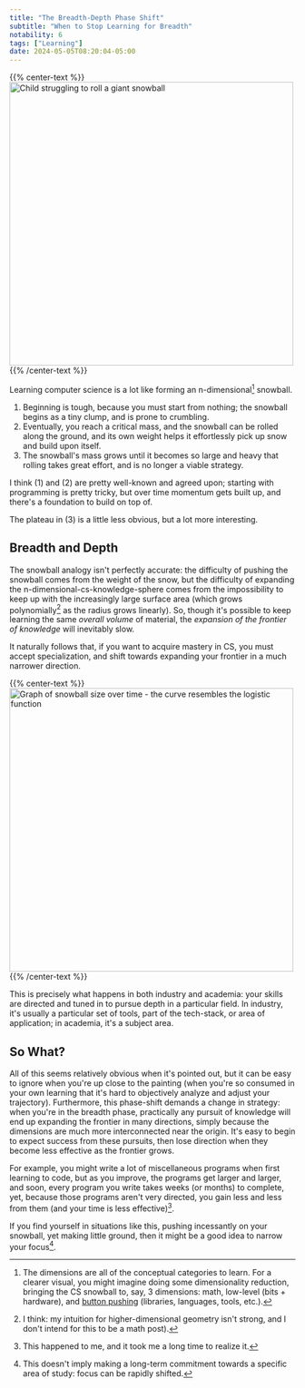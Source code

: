 ```yaml
---
title: "The Breadth-Depth Phase Shift"
subtitle: "When to Stop Learning for Breadth"
notability: 6
tags: ["Learning"]
date: 2024-05-05T08:20:04-05:00
---
```


{{% center-text %}}
<img src="/images/snowball-rolling.jpg" alt="Child struggling to roll a giant snowball" height="500px"/>
{{% /center-text %}}

Learning computer science is a lot like forming an n-dimensional[^dimensions] snowball.

[^dimensions]: The dimensions are all of the conceptual categories to learn.
For a clearer visual, you might imagine doing some dimensionality reduction, bringing the CS snowball to, say, 3 dimensions: math, low-level (bits + hardware), and [button pushing](/blog/pushing-random-buttons) (libraries, languages, tools, etc.).

1. Beginning is tough, because you must start from nothing; the snowball begins as a tiny clump, and is prone to crumbling.
2. Eventually, you reach a critical mass, and the snowball can be rolled along the ground, and its own weight helps it effortlessly pick up snow and build upon itself.
3. The snowball's mass grows until it becomes so large and heavy that rolling takes great effort, and is no longer a viable strategy.

I think (1) and (2) are pretty well-known and agreed upon; starting with programming is pretty tricky, but over time momentum gets built up, and there's a foundation to build on top of.

The plateau in (3) is a little less obvious, but a lot more interesting.

## Breadth and Depth

The snowball analogy isn't perfectly accurate: the difficulty of pushing the snowball comes from the weight of the snow, but the difficulty of expanding the n-dimensional-cs-knowledge-sphere comes from the impossibility to keep up with the increasingly large surface area (which grows polynomially[^poly] as the radius grows linearly).
So, though it's possible to keep learning the same *overall volume* of material, the *expansion of the frontier of knowledge* will inevitably slow.

[^poly]: I think: my intuition for higher-dimensional geometry isn't strong, and I don't intend for this to be a math post).

It naturally follows that, if you want to acquire mastery in CS, you must accept specialization, and shift towards expanding your frontier in a much narrower direction.

{{% center-text %}}
<img src="/images/snowball-size-over-time.jpg" alt="Graph of snowball size over time - the curve resembles the logistic function" height="500px"/>
{{% /center-text %}}

This is precisely what happens in both industry and academia: your skills are directed and tuned in to pursue depth in a particular field.
In industry, it's usually a particular set of tools, part of the tech-stack, or area of application; in academia, it's a subject area.

## So What?

All of this seems relatively obvious when it's pointed out, but it can be easy to ignore when you're up close to the painting (when you're so consumed in your own learning that it's hard to objectively analyze and adjust your trajectory).
Furthermore, this phase-shift demands a change in strategy: when you're in the breadth phase, practically any pursuit of knowledge will end up expanding the frontier in many directions, simply because the dimensions are much more interconnected near the origin.
It's easy to begin to expect success from these pursuits, then lose direction when they become less effective as the frontier grows.

For example, you might write a lot of miscellaneous programs when first learning to code, but as you improve, the programs get larger and larger, and soon, every program you write takes weeks (or months) to complete, yet, because those programs aren't very directed, you gain less and less from them (and your time is less effective)[^happened].

[^happened]:This happened to me, and it took me a long time to realize it.

If you find yourself in situations like this, pushing incessantly on your snowball, yet making little ground, then it might be a good idea to narrow your focus[^narrow].

[^narrow]: This doesn't imply making a long-term commitment towards a specific area of study: focus can be rapidly shifted.
